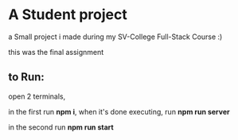 # A Student project

a Small project i made during my SV-College Full-Stack Course :)

this was the final assignment

## to Run:

open 2 terminals,

in the first run **npm i**, when it's done executing, run **npm run server**

in the second run **npm run start**
